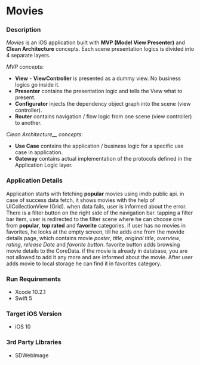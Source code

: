 # Movies

### Description
*Movies* is an iOS application built with __MVP (Model View Presenter)__ and __Clean Architecture__ concepts.
Each scene presentation logics is divided into 4 separate layers.

*MVP concepts*: 

* __View__ - __ViewController__ is presented as a dummy view. No business logics go inside it.
* __Presenter__ contains the presentation logic and tells the View what to present.
* __Configurator__ injects the dependency object graph into the scene (view controller).
* __Router__ contains navigation / flow logic from one scene (view controller) to another.

*Clean Architecture__ concepts*: 

* __Use Case__ contains the application / business logic for a specific use case in application.
* __Gateway__  contains actual implementation of the protocols defined in the Application Logic layer.

### Application Details

Application starts with fetching __popular__ movies using imdb public api. in case of success data fetch, it shows movies with the help of UICollectionView (Grid). when data fails, user is informed about the error. There is a filter button on the right side of the navigation bar. tapping a filter bar item, user is redirected to the filter scene where he can choose one from __popular__, __top rated__ and __favorite__ categories. if user has no movies in favorites, he looks at the empty screen, till he adds one from the movide details page, which contains movie *poster*, *title*, *original title*, *overview*, *rating*, *release Date* and *favorite button*. favorite button adds browsing movie details to the CoreData. if the movie is already in database, you are not allowed to add it any more and are informed about the movie. After user adds movie to local storage he can find it in favorites category. 

### Run Requirements

* Xcode 10.2.1
* Swift 5

### Target iOS Version

* iOS 10

### 3rd Party Libraries

* SDWebImage
